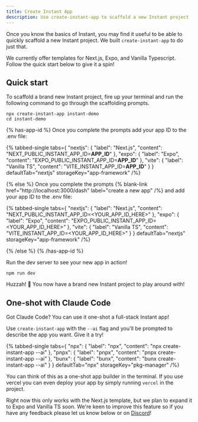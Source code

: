 ```yaml
---
title: Create Instant App
description: Use create-instant-app to scaffold a new Instant project
---
```


Once you know the basics of Instant, you may find it useful to be able to
quickly scaffold a new Instant project. We built `create-instant-app` to do just
that.

We currently offer templates for Next.js, Expo, and Vanilla Typescript. Follow the quick start below to give it a spin!

## Quick start

To scaffold a brand new Instant project, fire up your terminal and run the following command to go through the scaffolding prompts.

```shell {% showCopy=true %}
npx create-instant-app instant-demo
cd instant-demo
```

{% has-app-id %}
Once you complete the prompts add your app ID to the .env file:

{% tabbed-single tabs={
  "nextjs": { "label": "Next.js", "content": "NEXT_PUBLIC_INSTANT_APP_ID=__APP_ID__" },
  "expo": { "label": "Expo", "content": "EXPO_PUBLIC_INSTANT_APP_ID=__APP_ID__" },
  "vite": { "label": "Vanilla TS", "content": "VITE_INSTANT_APP_ID=__APP_ID__" }
} defaultTab="nextjs" storageKey="app-framework" /%}

{% else %}
Once you complete the prompts {% blank-link href="http://localhost:3000/dash" label="create a new app" /%} and add your app ID to the .env file:

{% tabbed-single tabs={
  "nextjs": { "label": "Next.js", "content": "NEXT_PUBLIC_INSTANT_APP_ID=<YOUR_APP_ID_HERE>" },
  "expo": { "label": "Expo", "content": "EXPO_PUBLIC_INSTANT_APP_ID=<YOUR_APP_ID_HERE>" },
  "vite": { "label": "Vanilla TS", "content": "VITE_INSTANT_APP_ID=<YOUR_APP_ID_HERE>" }
} defaultTab="nextjs" storageKey="app-framework" /%}

{% /else %}
{% /has-app-id %}

Run the dev server to see your new app in action!

```shell
npm run dev
```

Huzzah! 🎉 You now have a brand new Instant project to play around with!

## One-shot with Claude Code

Got Claude Code? You can use it one-shot a full-stack Instant app!

Use `create-instant-app` with the `--ai` flag and you'll be prompted to describe the app you want. Give it a try!

{% tabbed-single tabs={
  "npx": { "label": "npx", "content": "npx create-instant-app --ai" },
  "pnpx": { "label": "pnpx", "content": "pnpx create-instant-app --ai" },
  "bunx": { "label": "bunx", "content": "bunx create-instant-app --ai" }
} defaultTab="npx" storageKey="pkg-manager" /%}

You can think of this as a one-shot app builder in the terminal. If you use
vercel you can even deploy your app by simply running `vercel` in the project.

Right now this only works with the Next.js template, but we plan to expand it to
Expo and Vanilla TS soon. We're keen to improve this feature so if you have any
feedback please let us know below or on [Discord](https://discord.com/invite/VU53p7uQcE)!
